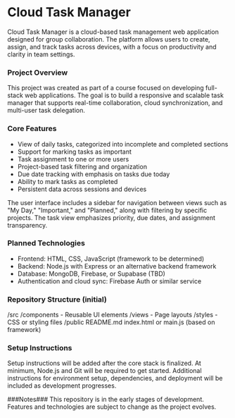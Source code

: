 # Cloud Task Manager
Cloud Task Manager is a cloud-based task management web application designed for group collaboration. The platform allows users to create, assign, and track tasks across devices, with a focus on productivity and clarity in team settings.

### Project Overview
This project was created as part of a course focused on developing full-stack web applications. The goal is to build a responsive and scalable task manager that supports real-time collaboration, cloud synchronization, and multi-user task delegation.

### Core Features
- View of daily tasks, categorized into incomplete and completed sections
- Support for marking tasks as important
- Task assignment to one or more users
- Project-based task filtering and organization
- Due date tracking with emphasis on tasks due today
- Ability to mark tasks as completed
- Persistent data across sessions and devices

The user interface includes a sidebar for navigation between views such as "My Day," "Important," and "Planned," along with filtering by specific projects. The task view emphasizes priority, due dates, and assignment transparency.

### Planned Technologies
- Frontend: HTML, CSS, JavaScript (framework to be determined)
- Backend: Node.js with Express or an alternative backend framework
- Database: MongoDB, Firebase, or Supabase (TBD)
- Authentication and cloud sync: Firebase Auth or similar service

### Repository Structure (initial)
/src
  /components      - Reusable UI elements
  /views           - Page layouts
  /styles          - CSS or styling files
/public
README.md
index.html or main.js (based on framework)

### Setup Instructions
Setup instructions will be added after the core stack is finalized. At minimum, Node.js and Git will be required to get started. Additional instructions for environment setup, dependencies, and deployment will be included as development progresses.

###Notes###
This repository is in the early stages of development. Features and technologies are subject to change as the project evolves.
